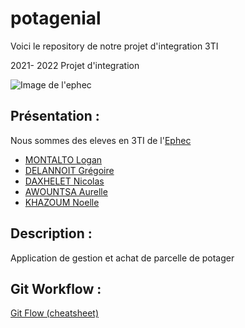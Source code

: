 # potagenial
Voici le repository de notre projet d'integration 3TI

2021- 2022 Projet d'integration

 ![Image de l'ephec](https://i.imgur.com/k1pB47i.png?1)
## Présentation :  
Nous sommes des eleves en 3TI de l'[Ephec](https://www.ephec.be/)
* [MONTALTO Logan](https://github.com/logan-montalto)
* [DELANNOIT Grégoire](https://github.com/thegregouze)
* [DAXHELET Nicolas](https://github.com/nicodax)
* [AWOUNTSA Aurelle](https://github.com/aurelle-awountsa)
* [KHAZOUM Noelle](https://github.com/noellekh)
## Description :
Application de gestion et achat de parcelle de potager

## Git Workflow :

[Git Flow (cheatsheet)](https://danielkummer.github.io/git-flow-cheatsheet/)
